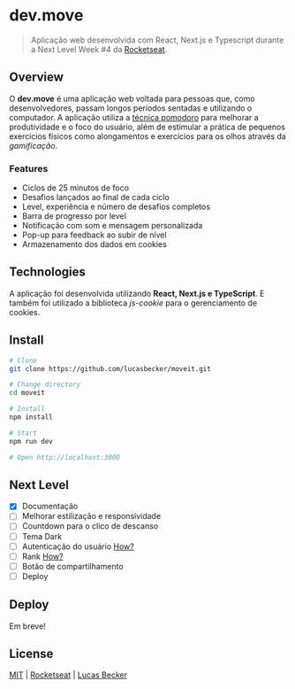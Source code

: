 # dev.move
> Aplicação web desenvolvida com React, Next.js e Typescript durante a Next Level Week #4 da [Rocketseat](https://rocketseat.com.br/).

## Overview
O **dev.move** é uma aplicação web voltada para pessoas que, como desenvolvedores, passam longos períodos sentadas e utilizando o computador. A aplicação utiliza a [técnica pomodoro](https://pt.wikipedia.org/wiki/T%C3%A9cnica_pomodoro) para melhorar a produtividade e o foco do usuário, além de estimular a prática de pequenos exercícios físicos como alongamentos e exercícios para os olhos através da _gamificação_.  

### Features 
- Ciclos de 25 minutos de foco
- Desafios lançados ao final de cada ciclo
- Level, experiência e número de desafios completos
- Barra de progresso por level
- Notificação com som e mensagem personalizada
- Pop-up para feedback ao subir de nível
- Armazenamento dos dados em cookies

## Technologies
A aplicação foi desenvolvida utilizando **React, Next.js e TypeScript**. E também foi utilizado a biblioteca _js-cookie_ para o gerenciamento de cookies.

## Install
```sh
# Clone 
git clone https://github.com/lucasbecker/moveit.git

# Change directory 
cd moveit

# Install
npm install

# Start
npm run dev

# Open http://localhost:3000
```

## Next Level
- [X] Documentação
- [ ] Melhorar estilização e responsividade
- [ ] Countdown para o clico de descanso
- [ ] Tema Dark
- [ ] Autenticação do usuário [How?](https://www.youtube.com/watch?v=Cz55Jmhfw84)
- [ ] Rank [How?](https://www.figma.com/file/No5m2qSaraLIE5QXvwX8hz/Move.it-2.0)
- [ ] Botão de compartilhamento
- [ ] Deploy 

## Deploy
Em breve!

## License

[MIT](./LICENSE) | [Rocketseat](https://rocketseat.com.br/) | [Lucas Becker](https://lucasbecker.github.io)